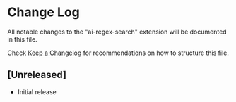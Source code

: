 # Change Log

All notable changes to the "ai-regex-search" extension will be documented in this file.

Check [Keep a Changelog](http://keepachangelog.com/) for recommendations on how to structure this file.

## [Unreleased]

- Initial release